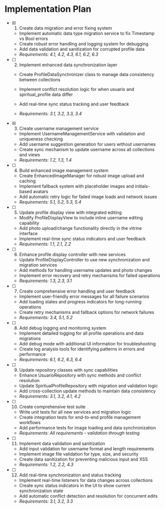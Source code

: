 # Implementation Plan

- [x] 1. Create data migration and error fixing system


  - Implement automatic data type migration service to fix Timestamp vs Bool errors
  - Create robust error handling and logging system for debugging
  - Add data validation and sanitization for corrupted profile data
  - _Requirements: 4.1, 4.2, 4.3, 6.1, 6.2, 6.3_



- [ ] 2. Implement enhanced data synchronization layer
  - Create ProfileDataSynchronizer class to manage data consistency between collections
  - Implement conflict resolution logic for when usuario and spiritual_profile data differ


  - Add real-time sync status tracking and user feedback
  - _Requirements: 3.1, 3.2, 3.3, 3.4_

- [x] 3. Create username management service



  - Implement UsernameManagementService with validation and uniqueness checking
  - Add username suggestion generation for users without usernames
  - Create sync mechanism to update username across all collections and views
  - _Requirements: 1.2, 1.3, 1.4_

- [ ] 4. Build enhanced image management system
  - Create EnhancedImageManager for robust image upload and caching
  - Implement fallback system with placeholder images and initials-based avatars
  - Add automatic retry logic for failed image loads and network issues
  - _Requirements: 5.1, 5.2, 5.3, 5.4_

- [ ] 5. Update profile display view with integrated editing
  - Modify ProfileDisplayView to include inline username editing capability
  - Add photo upload/change functionality directly in the vitrine interface
  - Implement real-time sync status indicators and user feedback
  - _Requirements: 1.1, 2.1, 2.2_

- [ ] 6. Enhance profile display controller with new services
  - Update ProfileDisplayController to use new synchronization and migration services
  - Add methods for handling username updates and photo changes
  - Implement error recovery and retry mechanisms for failed operations
  - _Requirements: 1.3, 2.3, 3.1_

- [ ] 7. Create comprehensive error handling and user feedback
  - Implement user-friendly error messages for all failure scenarios
  - Add loading states and progress indicators for long-running operations
  - Create retry mechanisms and fallback options for network failures
  - _Requirements: 3.4, 5.1, 5.2_

- [ ] 8. Add debug logging and monitoring system
  - Implement detailed logging for all profile operations and data migrations
  - Add debug mode with additional UI information for troubleshooting
  - Create log analysis tools for identifying patterns in errors and performance
  - _Requirements: 6.1, 6.2, 6.3, 6.4_

- [ ] 9. Update repository classes with sync capabilities
  - Enhance UsuarioRepository with sync methods and conflict resolution
  - Update SpiritualProfileRepository with migration and validation logic
  - Add cross-collection update methods to maintain data consistency
  - _Requirements: 3.1, 3.2, 4.1, 4.2_

- [ ] 10. Create comprehensive test suite
  - Write unit tests for all new services and migration logic
  - Create integration tests for end-to-end profile management workflows
  - Add performance tests for image loading and data synchronization
  - _Requirements: All requirements - validation through testing_

- [ ] 11. Implement data validation and sanitization
  - Add input validation for username format and length requirements
  - Implement image file validation for type, size, and security
  - Create data sanitization for preventing malicious input and XSS
  - _Requirements: 1.2, 2.2, 4.3_

- [ ] 12. Add real-time synchronization and status tracking
  - Implement real-time listeners for data changes across collections
  - Create sync status indicators in the UI to show current synchronization state
  - Add automatic conflict detection and resolution for concurrent edits
  - _Requirements: 3.1, 3.2, 3.3_